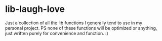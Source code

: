 # lib-laugh-love
Just a collection of all the lib functions I generally tend to use in my personal project.
PS none of these functions will be optimized or anything, just written purely for convenience and function. :)

